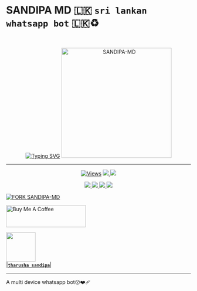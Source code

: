 # SANDIPA MD 🇱🇰 `sri lankan whatsapp bot` 🇱🇰♻️

<br>
 </p>
    <p align="center">
<a href="https://git.io/typing-svg"><img src="https://readme-typing-svg.demolab.com?font=EB+Garamond&weight=800&size=28&duration=4000&pause=1000&random=false&width=435&lines=WELCOME+TO+SANDIPA-MD;MULTI-DEVICE+WHATSAPP+BOT;DEVELOPED+BY+CYBER+THARU." alt="Typing SVG" /></a>

<img alt="SANDIPA-MD" height="300" src="https://i.ibb.co/BwyN75J/abf0cc3625737791.jpg" >
<hr>
 <p align="center">

  <a href="https://github.com/tharusha-sandipa/SANDIPA-MD">
    <img src="https://hits.seeyoufarm.com/api/count/incr/badge.svg?url=https%3A%2F%2Fgithub.com%2Ftharusha-sandipa%2FSANDIPA-MD&count_bg=%2379C83D&title_bg=%23555555&icon=gitpod.svg&icon_color=%23E7E7E7&title=Views&edge_flat=false" alt="Views"/></a>
  
  </a>
  <a href="https://github.com/tharusha-sandipa/SANDIPA-MD">
    <img src="https://img.shields.io/github/forks/tharusha-sandipa/SANDIPA-MD?label=Fork&style=social">
    
  </a>
  <a href="https://github.com/tharusha-sandipa/SANDIPA-MD">
    <img src="https://img.shields.io/github/stars/tharusha-sandipa/SANDIPA-MD?style=social">
  </a>
</p>

<p align="center">
  <a href="https://github.com/tharusha-sandipa/SANDIPA-MD">
    <img src="https://img.shields.io/github/repo-size/tharusha-sandipa/SANDIPA-MD?color=purple&label=Repo%20Size&style=plastic">

  </a>
  <a href="https://github.com/tharusha-sandipa/SANDIPA-MD">
    <img src="https://img.shields.io/github/license/tharusha-sandipa/SANDIPA-MD?color=purple&label=License&style=plastic">

  </a>
  <a href="https://github.com/tharusha-sandipa/SANDIPA-MD">
    <img src="https://img.shields.io/github/languages/top/tharusha-sandipa/SANDIPA-MD?color=purple&label=Javascript&style=plastic">

  </a>
  <a href="https://github.com/tharusha-sandipa/SANDIPA-MD">
    <img src="https://img.shields.io/static/v1?label=Author&message=Tharusha%20Sandipa&color=purple&style=plastic">

  </a>
  </p>
</p>



[![FORK SANDIPA-MD](https://img.shields.io/badge/FORK%20-SANDIPAMD-white)](https://github.com/Tharusha-sandipa/SANDIPA-MD/fork)

<a href="https://www.buymeacoffee.com/PrabathKumara" target="_blank"><img src="https://cdn.buymeacoffee.com/buttons/v2/default-yellow.png" alt="Buy Me A Coffee" style="height: 60px !important;width: 217px !important;" ></a>

 
 <a href="https://github.com/tharusha-sandipa/"><img src="https://i.ibb.co/Lzr8BzG/afefc931c398b0ea.jpg/u/106251140?v=4" width=80 height=80></a>   
|**[`tharusha sandipa`](https://github.com/tharusha-sandipa)**|

---
A multi device whatsapp bot😗❤️‍🩹
